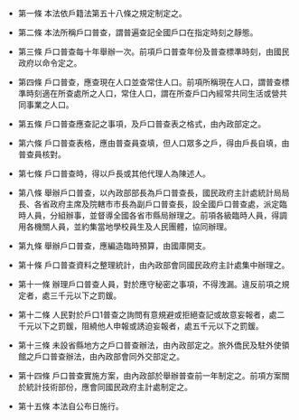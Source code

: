 * 第一條 本法依戶籍法第五十八條之規定制定之。

* 第二條 本法所稱戶口普查，謂普遍查記全國戶口在指定時刻之靜態。

* 第三條 戶口普查每十年舉辦一次。前項戶口普查年份及普查標準時刻，由國民政府以命令定之。

* 第四條 戶口普查，應查現在人口並查常住人口。前項所稱現在人口，謂普查標準時刻適在所查處所之人口，常住人口，謂在所查戶口內經常共同生活或營共同事業之人口。

* 第五條 戶口普查應查記之事項，及戶口普查表之格式，由內政部定之。

* 第六條 戶口普查表格，應由普查員查填，但人口眾多之戶，得由戶長自填，由普查員核對。

* 第七條 戶口普查時，得以戶長或其他代理人為陳述人。

* 第八條 舉辦戶口普查，以內政部部長為戶口普查長，國民政府主計處統計局局長、各省政府主席及院轄市市長為副戶口普查長，設全國戶口普查處，派定臨時人員，分組辦事，並督導全國各省市縣局辦理之。前項各級臨時人員，得調用各機關人員，並約集當地學校員生及人民團體，協同辦理。

* 第九條 舉辦戶口普查，應編造臨時預算，由國庫開支。

* 第十條 戶口普查資料之整理統計，由內政部會同國民政府主計處集中辦理之。

* 第十一條 辦理戶口普查人員，對於應守秘密之事項，不得洩漏。違反前項之規定者，處三千元以下之罰鍰。

* 第十二條 人民對於戶口1普查之詢問有意規避或拒絕查記或故意妄報者，處二千元以下之罰鍰，阻繞他人申報或誘迫妄報者，處五千元以下之罰鍰。

* 第十三條 未設省縣地方之戶口普查辦法，由內政部定之。旅外僑民及駐外使領館之戶口普查辦法，由內政部會同外交部定之。

* 第十四條 戶口普查實施方案，由內政部於舉辦普查前一年制定之。前項方案關於統計技術部份，應會同國民政府主計處制定之。

* 第十五條 本法自公布日施行。

